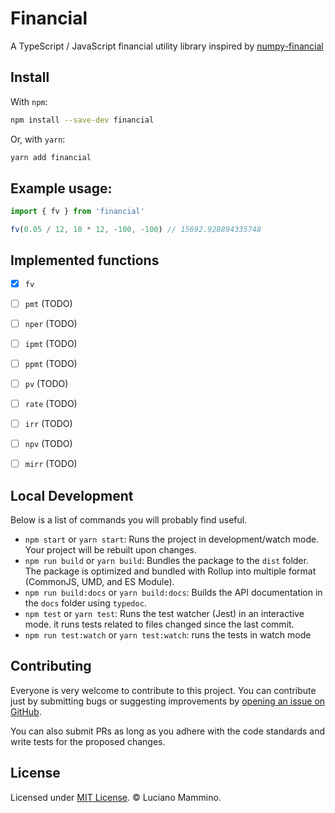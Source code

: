 # Financial

A TypeScript / JavaScript financial utility library inspired by [numpy-financial](https://github.com/numpy/numpy-financial/)


## Install

With `npm`:

```bash
npm install --save-dev financial
```

Or, with `yarn`:

```bash
yarn add financial
```


## Example usage:

```javascript
import { fv } from 'financial'

fv(0.05 / 12, 10 * 12, -100, -100) // 15692.928894335748
```


## Implemented functions

 - [X] `fv`
 - [ ] `pmt` (TODO)
 - [ ] `nper` (TODO)
 - [ ] `ipmt` (TODO)
 - [ ] `ppmt` (TODO)
 - [ ] `pv` (TODO)
 - [ ] `rate` (TODO)
 - [ ] `irr` (TODO)
 - [ ] `npv` (TODO)
 - [ ] `mirr` (TODO)


## Local Development

Below is a list of commands you will probably find useful.

 - `npm start` or `yarn start`: Runs the project in development/watch mode. Your project will be rebuilt upon changes.
 - `npm run build` or `yarn build`: Bundles the package to the `dist` folder. The package is optimized and bundled with Rollup into multiple format (CommonJS, UMD, and ES Module).
 - `npm run build:docs` or `yarn build:docs`: Builds the API documentation in the `docs` folder using `typedoc`.
 - `npm test` or `yarn test`: Runs the test watcher (Jest) in an interactive mode. it runs tests related to files changed since the last commit.
 - `npm run test:watch` or `yarn test:watch`: runs the tests in watch mode


## Contributing

Everyone is very welcome to contribute to this project. You can contribute just by submitting bugs or
suggesting improvements by [opening an issue on GitHub](https://github.com/lmammino/financial/issues).

You can also submit PRs as long as you adhere with the code standards and write tests for the proposed changes.

## License

Licensed under [MIT License](LICENSE). © Luciano Mammino.